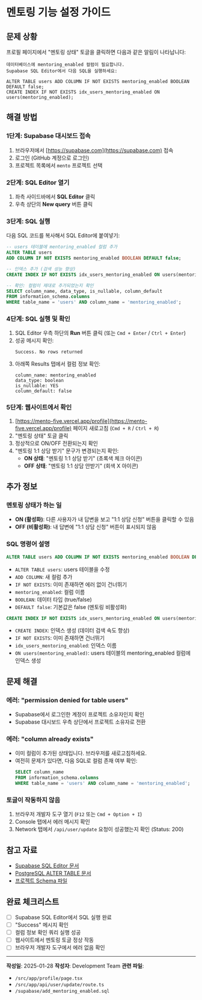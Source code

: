 # 멘토링 기능 설정 가이드

## 문제 상황
프로필 페이지에서 "멘토링 상태" 토글을 클릭하면 다음과 같은 알림이 나타납니다:
```
데이터베이스에 mentoring_enabled 컬럼이 필요합니다.
Supabase SQL Editor에서 다음 SQL을 실행하세요:

ALTER TABLE users ADD COLUMN IF NOT EXISTS mentoring_enabled BOOLEAN DEFAULT false;
CREATE INDEX IF NOT EXISTS idx_users_mentoring_enabled ON users(mentoring_enabled);
```

## 해결 방법

### 1단계: Supabase 대시보드 접속

1. 브라우저에서 [https://supabase.com](https://supabase.com) 접속
2. 로그인 (GitHub 계정으로 로그인)
3. 프로젝트 목록에서 `mento` 프로젝트 선택

### 2단계: SQL Editor 열기

1. 좌측 사이드바에서 **SQL Editor** 클릭
2. 우측 상단의 **New query** 버튼 클릭

### 3단계: SQL 실행

다음 SQL 코드를 복사해서 SQL Editor에 붙여넣기:

```sql
-- users 테이블에 mentoring_enabled 컬럼 추가
ALTER TABLE users 
ADD COLUMN IF NOT EXISTS mentoring_enabled BOOLEAN DEFAULT false;

-- 인덱스 추가 (검색 성능 향상)
CREATE INDEX IF NOT EXISTS idx_users_mentoring_enabled ON users(mentoring_enabled);

-- 확인: 컬럼이 제대로 추가되었는지 확인
SELECT column_name, data_type, is_nullable, column_default
FROM information_schema.columns
WHERE table_name = 'users' AND column_name = 'mentoring_enabled';
```

### 4단계: SQL 실행 및 확인

1. SQL Editor 우측 하단의 **Run** 버튼 클릭 (또는 `Cmd + Enter` / `Ctrl + Enter`)
2. 성공 메시지 확인:
   ```
   Success. No rows returned
   ```
3. 아래쪽 Results 탭에서 컬럼 정보 확인:
   ```
   column_name: mentoring_enabled
   data_type: boolean
   is_nullable: YES
   column_default: false
   ```

### 5단계: 웹사이트에서 확인

1. [https://mento-five.vercel.app/profile](https://mento-five.vercel.app/profile) 페이지 새로고침 (`Cmd + R` / `Ctrl + R`)
2. "멘토링 상태" 토글 클릭
3. 정상적으로 ON/OFF 전환되는지 확인
4. "멘토링 1:1 상담 받기" 문구가 변경되는지 확인:
   - **ON 상태**: "멘토링 1:1 상담 받기" (초록색 체크 아이콘)
   - **OFF 상태**: "멘토링 1:1 상담 안받기" (회색 X 아이콘)

## 추가 정보

### 멘토링 상태가 하는 일

- **ON (활성화)**: 다른 사용자가 내 답변을 보고 "1:1 상담 신청" 버튼을 클릭할 수 있음
- **OFF (비활성화)**: 내 답변에 "1:1 상담 신청" 버튼이 표시되지 않음

### SQL 명령어 설명

```sql
ALTER TABLE users ADD COLUMN IF NOT EXISTS mentoring_enabled BOOLEAN DEFAULT false;
```
- `ALTER TABLE users`: users 테이블을 수정
- `ADD COLUMN`: 새 컬럼 추가
- `IF NOT EXISTS`: 이미 존재하면 에러 없이 건너뛰기
- `mentoring_enabled`: 컬럼 이름
- `BOOLEAN`: 데이터 타입 (true/false)
- `DEFAULT false`: 기본값은 false (멘토링 비활성화)

```sql
CREATE INDEX IF NOT EXISTS idx_users_mentoring_enabled ON users(mentoring_enabled);
```
- `CREATE INDEX`: 인덱스 생성 (데이터 검색 속도 향상)
- `IF NOT EXISTS`: 이미 존재하면 건너뛰기
- `idx_users_mentoring_enabled`: 인덱스 이름
- `ON users(mentoring_enabled)`: users 테이블의 mentoring_enabled 컬럼에 인덱스 생성

## 문제 해결

### 에러: "permission denied for table users"
- Supabase에서 로그인한 계정이 프로젝트 소유자인지 확인
- Supabase 대시보드 우측 상단에서 프로젝트 소유자로 전환

### 에러: "column already exists"
- 이미 컬럼이 추가된 상태입니다. 브라우저를 새로고침하세요.
- 여전히 문제가 있다면, 다음 SQL로 컬럼 존재 여부 확인:
  ```sql
  SELECT column_name 
  FROM information_schema.columns 
  WHERE table_name = 'users' AND column_name = 'mentoring_enabled';
  ```

### 토글이 작동하지 않음
1. 브라우저 개발자 도구 열기 (`F12` 또는 `Cmd + Option + I`)
2. Console 탭에서 에러 메시지 확인
3. Network 탭에서 `/api/user/update` 요청이 성공했는지 확인 (Status: 200)

## 참고 자료

- [Supabase SQL Editor 문서](https://supabase.com/docs/guides/database/sql-editor)
- [PostgreSQL ALTER TABLE 문서](https://www.postgresql.org/docs/current/sql-altertable.html)
- [프로젝트 Schema 파일](/supabase/add_mentoring_enabled.sql)

## 완료 체크리스트

- [ ] Supabase SQL Editor에서 SQL 실행 완료
- [ ] "Success" 메시지 확인
- [ ] 컬럼 정보 확인 쿼리 실행 성공
- [ ] 웹사이트에서 멘토링 토글 정상 작동
- [ ] 브라우저 개발자 도구에서 에러 없음 확인

---

**작성일**: 2025-01-28
**작성자**: Development Team
**관련 파일**: 
- `/src/app/profile/page.tsx`
- `/src/app/api/user/update/route.ts`
- `/supabase/add_mentoring_enabled.sql`

